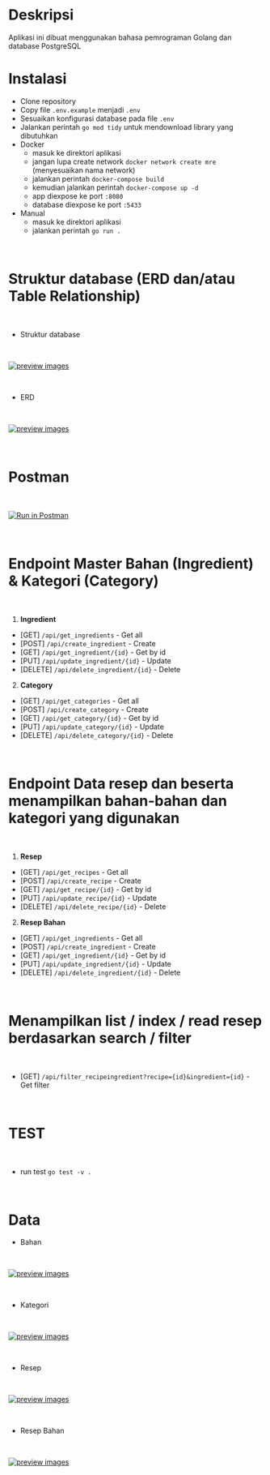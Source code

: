 # Deskripsi
Aplikasi ini dibuat menggunakan bahasa pemrograman Golang dan database PostgreSQL

# Instalasi

- Clone repository
- Copy file `.env.example` menjadi `.env`
- Sesuaikan konfigurasi database pada file `.env`
- Jalankan perintah `go mod tidy` untuk mendownload library yang dibutuhkan
- Docker
  - masuk ke direktori aplikasi
  - jangan lupa create network `docker network create mre` (menyesuaikan nama network)
  - jalankan perintah `docker-compose build`
  - kemudian jalankan perintah `docker-compose up -d`
  - app diexpose ke port `:8080`
  - database diexpose ke port `:5433`
- Manual
  - masuk ke direktori aplikasi
  - jalankan perintah `go run .`

<br>

# Struktur database (ERD dan/atau Table Relationship)

<br>

- Struktur database

<br>

[![preview images](img/struktur.png)](#)

<br>

- ERD

<br>

[![preview images](img/erd.png)](#)

<br>

# Postman

<br>

[![Run in Postman](https://run.pstmn.io/button.svg)](https://documenter.getpostman.com/view/17746540/2s9Y5Wy4Ns)

<br>

# Endpoint Master Bahan (Ingredient) & Kategori (Category)

<br>

1. <b>Ingredient</b>

  - [GET] `/api/get_ingredients` - Get all
  - [POST] `/api/create_ingredient` - Create
  - [GET] `/api/get_ingredient/{id}` - Get by id
  - [PUT] `/api/update_ingredient/{id}` - Update
  - [DELETE] `/api/delete_ingredient/{id}` - Delete

2. <b>Category</b>

  - [GET] `/api/get_categories` - Get all
  - [POST] `/api/create_category` - Create
  - [GET] `/api/get_category/{id}` - Get by id
  - [PUT] `/api/update_category/{id}` - Update
  - [DELETE] `/api/delete_category/{id}` - Delete

<br>

# Endpoint Data resep dan beserta menampilkan bahan-bahan dan kategori yang digunakan

<br>

1. <b>Resep</b>

  - [GET] `/api/get_recipes` - Get all
  - [POST] `/api/create_recipe` - Create
  - [GET] `/api/get_recipe/{id}` - Get by id
  - [PUT] `/api/update_recipe/{id}` - Update
  - [DELETE] `/api/delete_recipe/{id}` - Delete

2. <b>Resep Bahan</b>

  - [GET] `/api/get_ingredients` - Get all
  - [POST] `/api/create_ingredient` - Create
  - [GET] `/api/get_ingredient/{id}` - Get by id
  - [PUT] `/api/update_ingredient/{id}` - Update
  - [DELETE] `/api/delete_ingredient/{id}` - Delete

<br>

# Menampilkan list / index / read resep berdasarkan search / filter 

<br>

- [GET] `/api/filter_recipeingredient?recipe={id}&ingredient={id}` - Get filter

<br>

# TEST

<br>

- run test `go test -v .`

<br>

# Data
- Bahan 

<br>

[![preview images](img/Bahan.png)](#)
  
<br>

- Kategori 

<br>

[![preview images](img/Kategori.png)](#)

<br>

- Resep

<br>

[![preview images](img/Resep.png)](#)<br>

<br>

- Resep Bahan

<br>

[![preview images](img/Resep_bahan.png)](#)<br>
